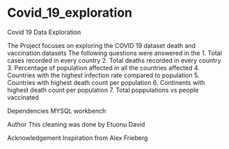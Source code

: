 # Covid_19_exploration

Covid 19 Data Exploration

The Project focuses on exploring the COVID 19 dataset death and vaccination datasets
The following questions were answered in the 
	1. Total cases recorded in every country
	2. Total deaths recorded in every country
	3. Percentage of population affected in all the countries affected
	4. Countries with the highest infection rate compared to population
	5. Countries with highest death count per population
	6. Continents with highest death count per population
	7. Total poppulations vs people vaccinated

Dependencies
MYSQL workbench

Author
This cleaning was done by Etuonu David

Acknowledgement
Inspiration from Alex Frieberg
